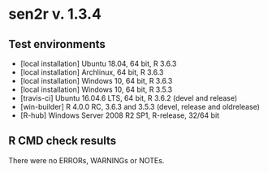 # sen2r v. 1.3.4

## Test environments
* [local installation] Ubuntu 18.04, 64 bit, R 3.6.3
* [local installation] Archlinux, 64 bit, R 3.6.3
* [local installation] Windows 10, 64 bit, R 3.6.3
* [local installation] Windows 10, 64 bit, R 3.5.3
* [travis-ci] Ubuntu 16.04.6 LTS, 64 bit, R 3.6.2 (devel and release)
* [win-builder] R 4.0.0 RC, 3.6.3 and 3.5.3 (devel, release and oldrelease)
* [R-hub] Windows Server 2008 R2 SP1, R-release, 32/64 bit

## R CMD check results
There were no ERRORs, WARNINGs or NOTEs.